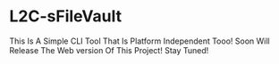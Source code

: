 # L2C-sFileVault
This Is A Simple CLI Tool That Is Platform Independent Tooo! Soon Will Release The Web version Of This Project! Stay Tuned!
